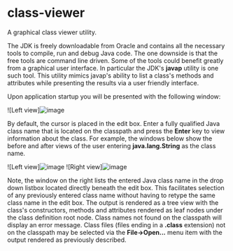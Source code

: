 # class-viewer
A graphical class viewer utility.

The JDK is freely downloadable from Oracle and contains all the necessary tools to compile, run and debug Java code. The one downside is that the free tools are command line driven. Some of the tools could benefit greatly from a graphical user interface. In particular the JDK's **javap** utility is one such tool. This utility mimics javap's ability to list a class's methods and attributes while presenting the results via a user friendly interface.

Upon application startup you will be presented with the following window:

![Left view]![image](https://user-images.githubusercontent.com/32653184/198867069-88489528-a1bb-4075-a5cb-1102e69d6dfd.png)

By default, the cursor is placed in the edit box. Enter a fully qualified Java class name that is located on the classpath and press the **Enter** key to view information about the class. For example, the windows below show the before and after views of the user entering **java.lang.String** as the class name.

![Left view]![image](https://user-images.githubusercontent.com/32653184/198866658-cae3211e-870f-4d69-a1ff-7bdba91b0206.png) ![Right view]![image](https://user-images.githubusercontent.com/32653184/198866553-33bc9cf7-d788-48c1-b80c-9b118ec1ec70.png)

Note, the window on the right lists the entered Java class name in the drop down listbox located directly beneath the edit box. This facilitates selection of any previously entered class name without having to retype the same class name in the edit box. The output is rendered as a tree view with the class's constructors, methods and attributes rendered as leaf nodes under the class definition root node. Class names not found on the classpath will display an error message. Class files (files ending in a **.class** extension) not on the classpath may be selected via the **File->Open...** menu item with the output rendered as previously described.
